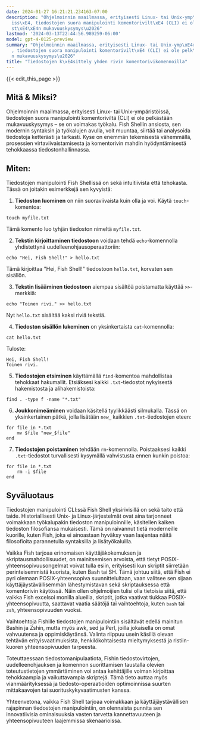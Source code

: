 ```yaml
---
date: 2024-01-27 16:21:21.234163-07:00
description: "Ohjelmoinnin maailmassa, erityisesti Linux- tai Unix-ymp\xE4rist\xF6\
  iss\xE4, tiedostojen suora manipulointi komentorivilt\xE4 (CLI) ei ole pelk\xE4\
  st\xE4\xE4n mukavuuskysymys\u2026"
lastmod: '2024-03-13T22:44:56.989259-06:00'
model: gpt-4-0125-preview
summary: "Ohjelmoinnin maailmassa, erityisesti Linux- tai Unix-ymp\xE4rist\xF6iss\xE4\
  , tiedostojen suora manipulointi komentorivilt\xE4 (CLI) ei ole pelk\xE4st\xE4\xE4\
  n mukavuuskysymys\u2026"
title: "Tiedostojen k\xE4sittely yhden rivin komentorivikomennoilla"
---
```


{{< edit_this_page >}}

## Mitä & Miksi?

Ohjelmoinnin maailmassa, erityisesti Linux- tai Unix-ympäristöissä, tiedostojen suora manipulointi komentoriviltä (CLI) ei ole pelkästään mukavuuskysymys – se on voimakas työkalu. Fish Shellin ansiosta, sen modernin syntaksin ja työkalujen avulla, voit muuntaa, siirtää tai analysoida tiedostoja ketterästi ja tarkasti. Kyse on enemmän tekemisestä vähemmällä, prosessien virtaviivaistamisesta ja komentorivin mahdin hyödyntämisestä tehokkaassa tiedostonhallinnassa.

## Miten:

Tiedostojen manipulointi Fish Shellissä on sekä intuitiivista että tehokasta. Tässä on joitakin esimerkkejä sen kyvyistä:

1. **Tiedoston luominen** on niin suoraviivaista kuin olla ja voi. Käytä `touch`-komentoa:

```Fish Shell
touch myfile.txt
```

Tämä komento luo tyhjän tiedoston nimeltä `myfile.txt`.

2. **Tekstin kirjoittaminen tiedostoon** voidaan tehdä `echo`-komennolla yhdistettynä uudelleenohjausoperaattoriin:

```Fish Shell
echo "Hei, Fish Shell!" > hello.txt
```

Tämä kirjoittaa "Hei, Fish Shell!" tiedostoon `hello.txt`, korvaten sen sisällön.

3. **Tekstin lisääminen tiedostoon** aiempaa sisältöä poistamatta käyttää `>>`-merkkiä:

```Fish Shell
echo "Toinen rivi." >> hello.txt
```

Nyt `hello.txt` sisältää kaksi riviä tekstiä.

4. **Tiedoston sisällön lukeminen** on yksinkertaista `cat`-komennolla:

```Fish Shell
cat hello.txt
```

Tuloste:
```
Hei, Fish Shell!
Toinen rivi.
```

5. **Tiedostojen etsiminen** käyttämällä `find`-komentoa mahdollistaa tehokkaat hakumallit. Etsiäksesi kaikki `.txt`-tiedostot nykyisestä hakemistosta ja alihakemistoista:

```Fish Shell
find . -type f -name "*.txt"
```

6. **Joukkonimeäminen** voidaan käsitellä tyylikkäästi silmukalla. Tässä on yksinkertainen pätkä, jolla lisätään `new_` kaikkien `.txt`-tiedostojen eteen:

```Fish Shell
for file in *.txt
    mv $file "new_$file"
end
```

7. **Tiedostojen poistaminen** tehdään `rm`-komennolla. Poistaaksesi kaikki `.txt`-tiedostot turvallisesti kysymällä vahvistusta ennen kunkin poistoa:

```Fish Shell
for file in *.txt
    rm -i $file
end
```

## Syväluotaus

Tiedostojen manipulointi CLI:ssä Fish Shell yksirivisillä on sekä taito että taide. Historiallisesti Unix- ja Linux-järjestelmät ovat aina tarjonneet voimakkaan työkalupakin tiedoston manipuloinnille, käsitellen kaiken tiedoston filosofiansa mukaisesti. Tämä on raivannut tietä moderneille kuorille, kuten Fish, joka ei ainoastaan hyväksy vaan laajentaa näitä filosofioita parannetulla syntaksilla ja lisätyökaluilla.

Vaikka Fish tarjoaa erinomaisen käyttäjäkokemuksen ja skriptausmahdollisuudet, on mainitsemisen arvoista, että tietyt POSIX-yhteensopivuusongelmat voivat tulla esiin, erityisesti kun skriptit siirretään perinteisemmistä kuorista, kuten Bash tai SH. Tämä johtuu siitä, että Fish ei pyri olemaan POSIX-yhteensopiva suunnittelultaan, vaan valitsee sen sijaan käyttäjäystävällisemmän lähestymistavan sekä skriptauksessa että komentorivin käytössä. Näin ollen ohjelmoijien tulisi olla tietoisia siitä, että vaikka Fish excelsoi monilla alueilla, skriptit, jotka vaativat tiukkaa POSIX-yhteensopivuutta, saattavat vaatia säätöjä tai vaihtoehtoja, kuten `bash` tai `zsh`, yhteensopivuuden vuoksi.

Vaihtoehtoja Fishille tiedostojen manipulointiin sisältävät edellä mainitun Bashin ja Zshin, mutta myös awk, sed ja Perl, joilla jokaisella on omat vahvuutensa ja oppimiskäyränsä. Valinta riippuu usein käsillä olevan tehtävän erityisvaatimuksista, henkilökohtaisesta mieltymyksestä ja ristiin-kuoren yhteensopivuuden tarpeesta.

Toteuttaessaan tiedostomanipulaatiota, Fishin tiedostovirtojen, uudelleenohjauksen ja komennon suorittamisen taustalla olevien toteutustietojen ymmärtäminen voi antaa kehittäjille voiman kirjoittaa tehokkaampia ja vaikuttavampia skriptejä. Tämä tieto auttaa myös vianmäärityksessä ja tiedosto-operaatioiden optimoinnissa suurten mittakaavojen tai suorituskykyvaatimusten kanssa.

Yhteenvetona, vaikka Fish Shell tarjoaa voimakkaan ja käyttäjäystävällisen rajapinnan tiedostojen manipulointiin, on olennaista punnita sen innovatiivisia ominaisuuksia vasten tarvetta kannettavuuteen ja yhteensopivuuteen laajemmissa skenaarioissa.
